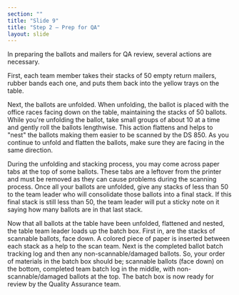 ```yaml
---
section: ""
title: "Slide 9"
title: "Step 2 – Prep for QA"
layout: slide
---
```


In preparing the ballots and mailers for QA review, several actions are necessary.

First, each team member takes their stacks of 50 empty return mailers, rubber bands each one, and puts them back into the yellow trays on the table.

Next, the ballots are unfolded. When unfolding, the ballot is placed with the office races facing down on the table, maintaining the stacks of 50 ballots. While you're unfolding the ballot, take small groups of about 10 at a time and gently roll the ballots lengthwise. This action flattens and helps to "nest" the ballots making them easier to be scanned by the DS 850. As you continue to unfold and flatten the ballots, make sure they are facing in the same direction.

During the unfolding and stacking process, you may come across paper tabs at the top of some ballots. These tabs are a leftover from the printer and must be removed as they can cause problems during the scanning process. Once all your ballots are unfolded, give any stacks of less than 50 to the team leader who will consolidate those ballots into a final stack. If this final stack is still less than 50, the team leader will put a sticky note on it saying how many ballots are in that last stack.

Now that all ballots at the table have been unfolded, flattened and nested, the table team leader loads up the batch box. First in, are the stacks of scannable ballots, face down. A colored piece of paper is inserted between each stack as a help to the scan team. Next is the completed ballot batch tracking log and then any non-scannable/damaged ballots. So, your order of materials in the batch box should be; scannable ballots (face down) on the bottom, completed team batch log in the middle, with non-scannable/damaged ballots at the top. The batch box is now ready for review by the Quality Assurance team.